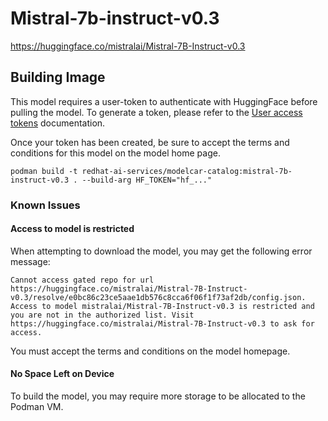 # Mistral-7b-instruct-v0.3

https://huggingface.co/mistralai/Mistral-7B-Instruct-v0.3

## Building Image

This model requires a user-token to authenticate with HuggingFace before pulling the model.  To generate a token, please refer to the [User access tokens](https://huggingface.co/docs/hub/en/security-tokens) documentation.

Once your token has been created, be sure to accept the terms and conditions for this model on the model home page.

```
podman build -t redhat-ai-services/modelcar-catalog:mistral-7b-instruct-v0.3 . --build-arg HF_TOKEN="hf_..."
```

### Known Issues

#### Access to model is restricted

When attempting to download the model, you may get the following error message:

```
Cannot access gated repo for url https://huggingface.co/mistralai/Mistral-7B-Instruct-v0.3/resolve/e0bc86c23ce5aae1db576c8cca6f06f1f73af2db/config.json.
Access to model mistralai/Mistral-7B-Instruct-v0.3 is restricted and you are not in the authorized list. Visit https://huggingface.co/mistralai/Mistral-7B-Instruct-v0.3 to ask for access.
```

You must accept the terms and conditions on the model homepage.

#### No Space Left on Device

To build the model, you may require more storage to be allocated to the Podman VM.